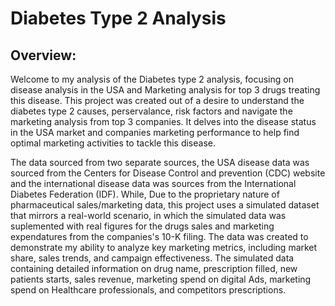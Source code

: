 # Diabetes Type 2 Analysis

## Overview:

Welcome to my analysis of the Diabetes type 2 analysis, focusing on disease analysis in the USA and Marketing analysis for top 3 drugs treating this disease. This project was created out of a desire to understand the diabetes type 2 causes, perservalance, risk factors and navigate the marketing analysis from top 3 companies. It delves into the disease status in the USA market and companies marketing performance to help find optimal marketing activities to tackle this disease.

The data sourced from two separate sources, the USA disease data was sourced from the Centers for Disease Control and prevention (CDC) website and the international disease data was sources from the International Diabetes Federation (IDF). While, Due to the proprietary nature of pharmaceutical sales/marketing data, this project uses a simulated dataset that mirrors a real-world scenario, in which the simulated data was suplemented with real figures for the drugs sales and marketing expendatures from the companies's 10-K filing. The data was created to demonstrate my ability to analyze key marketing metrics, including market share, sales trends, and campaign effectiveness. The simulated data containing detailed information on drug name, prescription filled, new patients starts, sales revenue, marketing spend on digital Ads, marketing spend on Healthcare professionals, and competitors prescriptions.
